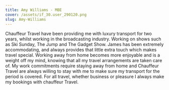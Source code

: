```yaml
---
title: Amy Williams - MBE
cover: /assets/if_30.user_290120.png
slug: Amy-Williams
---
```

Chauffeur Travel have been providing me with luxury transport for two years, whilst working in the broadcasting industry. Working on shows such as Ski Sunday, The Jump and The Gadget Show. James has been extremely accommodating, and always provides that little extra touch which makes travel special. Working away from home becomes more enjoyable and is a weight off my mind, knowing that all my travel arrangements are taken care of. My work commitments require staying away from home and Chauffeur Travel are always willing to stay with me to make sure my transport for the period is covered. For all travel, whether business or pleasure I always make my bookings with chauffeur Travel.
